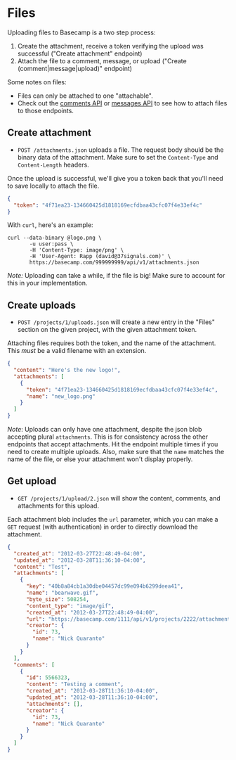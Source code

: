 Files
=====

Uploading files to Basecamp is a two step process:

1. Create the attachment, receive a token verifying the upload was successful ("Create attachment" endpoint)
2. Attach the file to a comment, message, or upload ("Create (comment|message|upload)" endpoint)

Some notes on files:

* Files can only be attached to one "attachable".
* Check out the [comments API](https://github.com/37signals/bcx-api/blob/master/sections/comments.md) or [messages API](https://github.com/37signals/bcx-api/blob/master/sections/messages.md) to see how to attach files to those endpoints.


Create attachment
-----------------

* `POST /attachments.json` uploads a file. The request body should be the binary data of the attachment. Make sure to set the `Content-Type` and `Content-Length` headers.

Once the upload is successful, we'll give you a token back that you'll need to save locally to attach the file.

```json
{
  "token": "4f71ea23-134660425d1818169ecfdbaa43cfc07f4e33ef4c"
}
```

With `curl`, here's an example:

```
curl --data-binary @logo.png \
       -u user:pass \
       -H 'Content-Type: image/png' \
       -H 'User-Agent: Rapp (david@37signals.com)' \
       https://basecamp.com/999999999/api/v1/attachments.json
```

*Note:* Uploading can take a while, if the file is big! Make sure to account for this in your implementation.


Create uploads
--------------

* `POST /projects/1/uploads.json` will create a new entry in the "Files" section on the given project, with the given attachment token.

Attaching files requires both the token, and the name of the attachment. This *must* be a valid filename with an extension.

```json
{
  "content": "Here's the new logo!",
  "attachments": [
    {
      "token": "4f71ea23-134660425d1818169ecfdbaa43cfc07f4e33ef4c",
      "name": "new_logo.png"
    }
  ]
}
```

*Note*: Uploads can only have one attachment, despite the json blob accepting plural `attachments`. This is for consistency across the other endpoints that accept attachments. Hit the endpoint multiple times if you need to create multiple uploads. Also, make sure that the `name` matches the name of the file, or else your attachment won't display properly.

Get upload
----------

* `GET /projects/1/upload/2.json` will show the content, comments, and attachments for this upload.

Each attachment blob includes the `url` parameter, which you can make a
`GET` request (with authentication) in order to directly download the attachment.

```json
{
  "created_at": "2012-03-27T22:48:49-04:00",
  "updated_at": "2012-03-28T11:36:10-04:00",
  "content": "Test",
  "attachments": [
    {
      "key": "40b8a84cb1a30dbe04457dc99e094b6299deea41",
      "name": "bearwave.gif",
      "byte_size": 508254,
      "content_type": "image/gif",
      "created_at": "2012-03-27T22:48:49-04:00",
      "url": "https://basecamp.com/1111/api/v1/projects/2222/attachments/3333/40b8a84cb1a30dbe04457dc99e094b6299deea41/original/bearwave.gif",
      "creator": {
        "id": 73,
        "name": "Nick Quaranto"
      }
    }
  ],
  "comments": [
    {
      "id": 5566323,
      "content": "Testing a comment",
      "created_at": "2012-03-28T11:36:10-04:00",
      "updated_at": "2012-03-28T11:36:10-04:00",
      "attachments": [],
      "creator": {
        "id": 73,
        "name": "Nick Quaranto"
      }
    }
  ]
}
```
